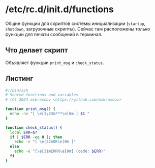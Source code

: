 # /etc/rc.d/init.d/functions

Общие функции для скриптов системы инициализации (`startup`, `shutdown`, загрузочные скрипты). Сейчас там расположены только функции для печати сообщений в терминал.

## Что делает скрипт

Объявляет функции `print_msg` и `check_status`.

## Листинг

```bash
#!/bin/ash
# Shared functions and variables
# (C) 2024 mskrasnov <https://github.com/mskrasnov>

function print_msg() {
  echo -ne "[ \e[1;33m***\e[0m ] $1 "
}

function check_status() {
  local ERR=$?
  if [ $ERR -eq 0 ]; then
    echo -e "[ \e[32mOK\e[0m ]"
  else
    echo -e "[\e[31mERRR\e[0m] (code: $ERR)"
  fi
}
```
